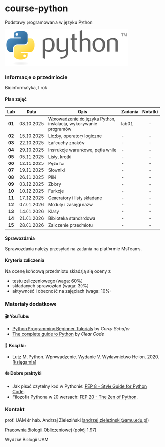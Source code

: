 # course-python
Podstawy programowania w języku Python

<img src="images/Python-logo.png" width="400px">

### Informacje o przedmiocie

Bioinformatyka, I rok

#### Plan zajęć

| Lab | Data | Opis | Zadania | Notatki |
| :---: | --- | --- | --- | :---: |
| **01** | 08.10.2025 | [Wprowadzenie do języka Python](./intro.pdf), instalacja, wykonywanie programów | lab01 | - |
| **02** | 15.10.2025 | Liczby, operatory logiczne | - | - |
| **03** | 22.10.2025 | Łańcuchy znaków | - | - |
| **04** | 29.10.2025 | Instrukcje warunkowe, pętla while | - | - |
| **05** | 05.11.2025 | Listy, krotki | - | - |
| **06** | 12.11.2025 | Pętla for | - | - |
| **07** | 19.11.2025 | Słowniki | - | - |
| **08** | 26.11.2025 | Pliki | - | - |
| **09** | 03.12.2025 | Zbiory | - | - |
| **10** | 10.12.2025 | Funkcje | - | - |
| **11** | 17.12.2025 | Generatory i listy składane | - | - |
| **12** | 07.01.2026 | Moduły i zasięgi nazw | - | - |
| **13** | 14.01.2026 | Klasy | - | - |
| **14** | 21.01.2026 | Biblioteka standardowa | - | - |
| **15** | 28.01.2026 | Zaliczenie przedmiotu | - | - |


#### Sprawozdania

Sprawozdania należy przesyłać na zadania na platformie MsTeams.

#### Kryteria zaliczenia

Na ocenę końcową przedmiotu składają się oceny z:
* testu zaliczeniowego (waga: 60%)
* składanych sprawozdań (waga: 30%)
* aktywność i obecność na zajęciach (waga: 10%)

### Materiały dodatkowe

#### :clapper: YouTube:

* [Python Programming Beginner Tutorials](https://youtu.be/_uQrJ0TkZlc) by *Corey Schafer*
* [The complete guide to Python](https://youtu.be/mDKM-JtUhhc) by 
*Clear Code*

#### :closed_book: Książki:

* Lutz M. Python. Wprowadzenie. Wydanie V. Wydawnictwo Helion. 2020. [[księgarnia](https://helion.pl/ksiazki/python-wprowadzenie-wydanie-v-mark-lutz,pytho5.htm#format/d)]

#### :thumbsup: Dobre praktyki

* Jak pisać czytelny kod w Pythonie: [PEP 8 - Style Guide for Python Code](https://www.python.org/dev/peps/pep-0008/).
* Filozofia Pythona w 20 wersach: [PEP 20 - The Zen of Python](https://www.python.org/dev/peps/pep-0020/).


### Kontakt

prof. UAM dr hab. Andrzej Zieleziński (andrzej.zielezinski@amu.edu.pl)

[Pracownia Biologii Obliczeniowej](http://www.combio.pl) (pokój 1.97)

Wydział Biologii UAM